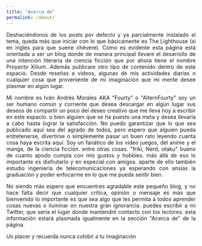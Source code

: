 ```yaml
---
title: "Acerca de"
permalink: /about/
---
```


<p style='text-align: justify;'>
Deshaciéndonos de los posts por defecto y ya parcialmente instalado el tema, queda más que iniciar con lo que básicamente es The Lighthouse (si en inglés para que suene chévere). Como es evidente esta página está orientada a ser un blog donde de manera principal llevare el desarrollo de una intención literaria de ciencia ficción que por ahora tiene el nombre Proyecto Xilium. Además publicare otro tipo de contenido dentro de este espacio. Desde reseñas a videos, algunas de mis actividades diarias o cualquier cosa que proveniente de mi imaginación que mi mente desee plasmar en algún lugar.
</p>
<p style='text-align: justify;'>
Mi nombre es Iván Andrés Morales AKA "Fourty" o "AlternFourty" soy un ser humano común y corriente que desea descargar en algún lugar sus deseos de compartir un poco del deseo creativo que me lleva hoy a escribir en este espacio. o bien alguien que se ha puesto una meta y desea llevarla a cabo hasta lograr la satisfacción. No puedo garantizar que lo que sea publicado aquí sea del agrado de todos, pero espero que alguien pueda entretenerse, divertirse o simplemente pasar un buen rato leyendo cuanta cosa haya escrita aquí. Soy un fanático de los video juegos, del anime y el manga, de la ciencia ficción. entre otras cosas. "friki, Nerd, otaku" bueno de cuanto apodo cumpla con mis gustos y hobbies. más allá de eso lo importante es disfrutarlo y en especial con amigos. aparte de ello también estudio ingeniería de telecomunicaciones ya esperando con ansias la graduación y poder enfocarme en lo que me pueda sentir bien.
</p>
<p style='text-align: justify;'>
No siendo más espero que encuentres agradable este pequeño blog, y no hace falta decir que cualquier crítica, opinión o mensaje es más que bienvenido lo importante es que sea algo que les permita a todos aprender cosas nuevas o iluminar en nuestra gran ignorancia. puedes escribir a mi Twitter, que sería el lugar donde mantendré contacto con los lectores.
esta información estará plasmada igualmente en la sección "Acerca de" de la página.

Un placer y recuerda nunca cohibir a tu imaginación
</p>

